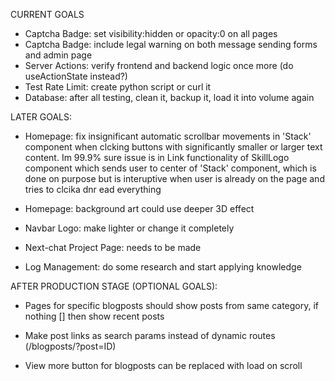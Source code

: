 CURRENT GOALS
- Captcha Badge: set visibility:hidden or opacity:0 on all pages
- Captcha Badge: include legal warning on both message sending forms and admin page
- Server Actions: verify frontend and backend logic once more (do useActionState instead?)
- Test Rate Limit: create python script or curl it 
- Database: after all testing, clean it, backup it, load it into volume again  


LATER GOALS:
- Homepage: fix insignificant automatic scrollbar movements in 'Stack' component when clcking buttons
with significantly smaller or larger text content. Im 99.9% sure issue is in Link functionality of SkillLogo component which sends user to center of 'Stack' component, which is done on purpose but is interuptive when
user is already on the page and tries to clcika dnr ead everything

- Homepage: background art could use deeper 3D effect

- Navbar Logo: make lighter or change it completely

- Next-chat Project Page: needs to be made

- Log Management: do some research and start applying knowledge 

AFTER PRODUCTION STAGE (OPTIONAL GOALS): 
- Pages for specific blogposts should show posts from same category, if nothing [] then show recent posts

- Make post links as search params instead of dynamic routes (/blogposts/?post=ID) 

- View more button for blogposts can be replaced with load on scroll 






